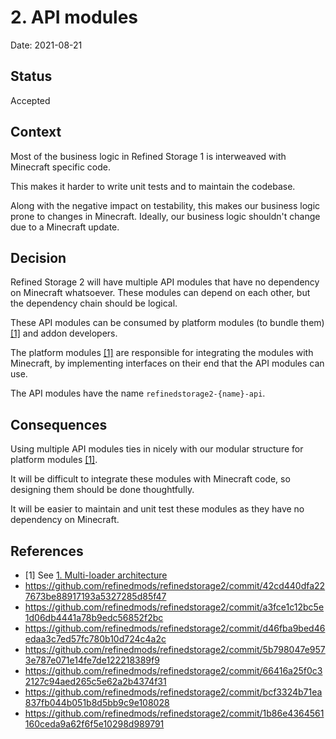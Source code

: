 # 2. API modules

Date: 2021-08-21

## Status

Accepted

## Context

Most of the business logic in Refined Storage 1 is interweaved with Minecraft specific code.

This makes it harder to write unit tests and to maintain the codebase.

Along with the negative impact on testability, this makes our business logic prone to changes in Minecraft. Ideally, our
business logic shouldn't change due to a Minecraft update.

## Decision

Refined Storage 2 will have multiple API modules that have no dependency on Minecraft whatsoever.
These modules can depend on each other, but the dependency chain should be logical.

These API modules can be consumed by platform modules (to bundle them) [[1]](#1) and addon developers.

The platform modules [[1]](#1) are responsible for integrating the modules with Minecraft, by implementing interfaces on
their end that the API modules can use.

The API modules have the name `refinedstorage2-{name}-api`.

## Consequences

Using multiple API modules ties in nicely with our modular structure for platform modules [[1]](#1).

It will be difficult to integrate these modules with Minecraft code, so designing them should be done thoughtfully.

It will be easier to maintain and unit test these modules as they have no dependency on Minecraft.

## References

- <a id="1">[1]</a> See [1. Multi-loader architecture](001-multi-loader-architecture.md)
- https://github.com/refinedmods/refinedstorage2/commit/42cd440dfa227673be88917193a5327285d85f47
- https://github.com/refinedmods/refinedstorage2/commit/a3fce1c12bc5e1d06db4441a78b9edc56852f2bc
- https://github.com/refinedmods/refinedstorage2/commit/d46fba9bed46edaa3c7ed57fc780b10d724c4a2c
- https://github.com/refinedmods/refinedstorage2/commit/5b798047e9573e787e071e14fe7de122218389f9
- https://github.com/refinedmods/refinedstorage2/commit/66416a25f0c32127c94aed265c5e62a2b4374f31
- https://github.com/refinedmods/refinedstorage2/commit/bcf3324b71ea837fb044b051b8d5bb9c9e108028
- https://github.com/refinedmods/refinedstorage2/commit/1b86e4364561160ceda9a62f6f5e10298d989791
